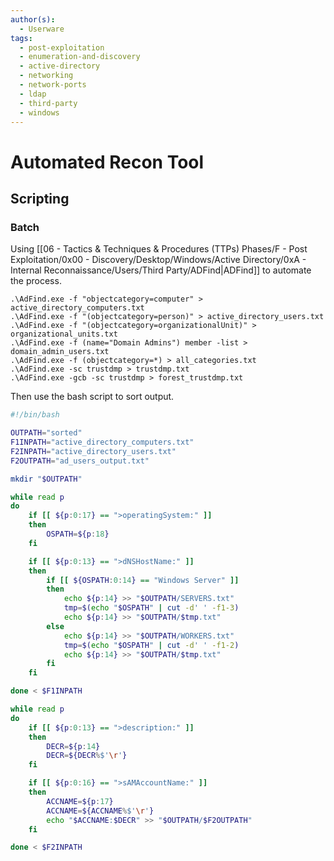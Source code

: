 ```yaml
---
author(s):
  - Userware
tags:
  - post-exploitation
  - enumeration-and-discovery
  - active-directory
  - networking
  - network-ports
  - ldap
  - third-party
  - windows
---
```

# Automated Recon Tool

## Scripting

### Batch

Using [[06 - Tactics & Techniques & Procedures (TTPs) Phases/F - Post Exploitation/0x00 - Discovery/Desktop/Windows/Active Directory/0xA - Internal Reconnaissance/Users/Third Party/ADFind|ADFind]] to automate the process.

```batch
.\AdFind.exe -f "objectcategory=computer" > active_directory_computers.txt
.\AdFind.exe -f "(objectcategory=person)" > active_directory_users.txt
.\AdFind.exe -f "(objectcategory=organizationalUnit)" > organizational_units.txt
.\AdFind.exe -f (name="Domain Admins") member -list > domain_admin_users.txt
.\AdFind.exe -f (objectcategory=*) > all_categories.txt
.\AdFind.exe -sc trustdmp > trustdmp.txt
.\AdFind.exe -gcb -sc trustdmp > forest_trustdmp.txt
```

Then use the bash script to sort output.

```bash
#!/bin/bash

OUTPATH="sorted"
F1INPATH="active_directory_computers.txt"
F2INPATH="active_directory_users.txt"
F2OUTPATH="ad_users_output.txt"

mkdir "$OUTPATH"

while read p
do
	if [[ ${p:0:17} == ">operatingSystem:" ]]
	then
		OSPATH=${p:18}
	fi

	if [[ ${p:0:13} == ">dNSHostName:" ]]
	then
		if [[ ${OSPATH:0:14} == "Windows Server" ]]
		then
			echo ${p:14} >> "$OUTPATH/SERVERS.txt"
			tmp=$(echo "$OSPATH" | cut -d' ' -f1-3)
			echo ${p:14} >> "$OUTPATH/$tmp.txt"
		else
			echo ${p:14} >> "$OUTPATH/WORKERS.txt"
			tmp=$(echo "$OSPATH" | cut -d' ' -f1-2)
			echo ${p:14} >> "$OUTPATH/$tmp.txt"
		fi
	fi

done < $F1INPATH

while read p
do
	if [[ ${p:0:13} == ">description:" ]]
	then
		DECR=${p:14}
		DECR=${DECR%$'\r'}
	fi

	if [[ ${p:0:16} == ">sAMAccountName:" ]]
	then
		ACCNAME=${p:17}
		ACCNAME=${ACCNAME%$'\r'}
		echo "$ACCNAME:$DECR" >> "$OUTPATH/$F2OUTPATH"
	fi

done < $F2INPATH
```